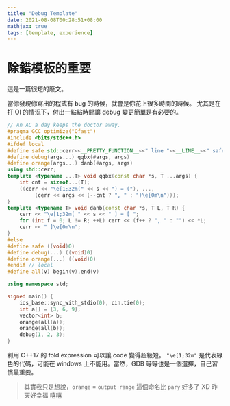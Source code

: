 ```yaml
---
title: "Debug Template"
date: 2021-08-08T00:28:51+08:00
mathjax: true
tags: [template, experience]
---
```


# 除錯模板的重要
這是一篇很短的廢文。

當你發現你寫出的程式有 bug 的時候，就會是你花上很多時間的時候。
尤其是在打 OI 的情況下，付出一點點時間讓 debug 變更簡單是有必要的。

```cpp
// An AC a day keeps the doctor away.
#pragma GCC optimize("Ofast")
#include <bits/stdc++.h>
#ifdef local
#define safe std::cerr<<__PRETTY_FUNCTION__<<" line "<<__LINE__<<" safe\n"
#define debug(args...) qqbx(#args, args)
#define orange(args...) danb(#args, args)
using std::cerr;
template <typename ...T> void qqbx(const char *s, T ...args) {
    int cnt = sizeof...(T);
    ((cerr << "\e[1;32m(" << s << ") = ("), ...,
         (cerr << args << (--cnt ? ", " : ")\e[0m\n")));
}
template <typename T> void danb(const char *s, T L, T R) {
    cerr << "\e[1;32m[ " << s << " ] = [ ";
    for (int f = 0; L != R; ++L) cerr << (f++ ? ", " : "") << *L;
    cerr << " ]\e[0m\n";
}
#else
#define safe ((void)0)
#define debug(...) ((void)0)
#define orange(...) ((void)0)
#endif // local
#define all(v) begin(v),end(v)

using namespace std;

signed main() {
    ios_base::sync_with_stdio(0), cin.tie(0);
    int a[] = {3, 6, 9};
    vector<int> b;
    orange(all(a));
    orange(all(b));
    debug(1, 2, 3);
}
```

利用 C++17 的 fold expression 可以讓 code 變得超級短。 `"\e[1;32m"` 是代表綠色的代碼，可能在 windows 上不能用。當然，GDB 等等也是一個選擇，自己習慣最重要。

> 其實我只是想說，`orange` = `output range` 這個命名比 `pary` 好多了 XD
> 昨天好幸福 嘻嘻
